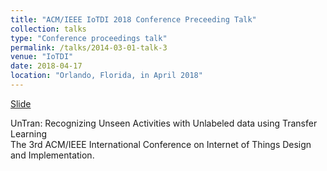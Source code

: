 ```yaml
---
title: "ACM/IEEE IoTDI 2018 Conference Preceeding Talk"
collection: talks
type: "Conference proceedings talk"
permalink: /talks/2014-03-01-talk-3
venue: "IoTDI"
date: 2018-04-17
location: "Orlando, Florida, in April 2018"
---
```


[Slide](https://ahafizk.github.io/iotdi_khan.pdf)

UnTran: Recognizing Unseen Activities with Unlabeled data using Transfer Learning
<br/>
The 3rd ACM/IEEE International Conference on Internet of Things Design and Implementation.